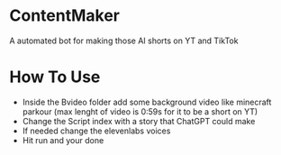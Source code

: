 # ContentMaker
 A automated bot for making those AI shorts on YT and TikTok
 
<h1>How To Use</h1>
<ul>
  <li> Inside the Bvideo folder add some background video like minecraft parkour (max lenght of video is 0:59s for it to be a short on YT)</li>
  <li>Change the Script index with a story that ChatGPT could make</li>
  <li>If needed change the elevenlabs voices</li>
  <li>Hit run and your done</li>
</ul>
